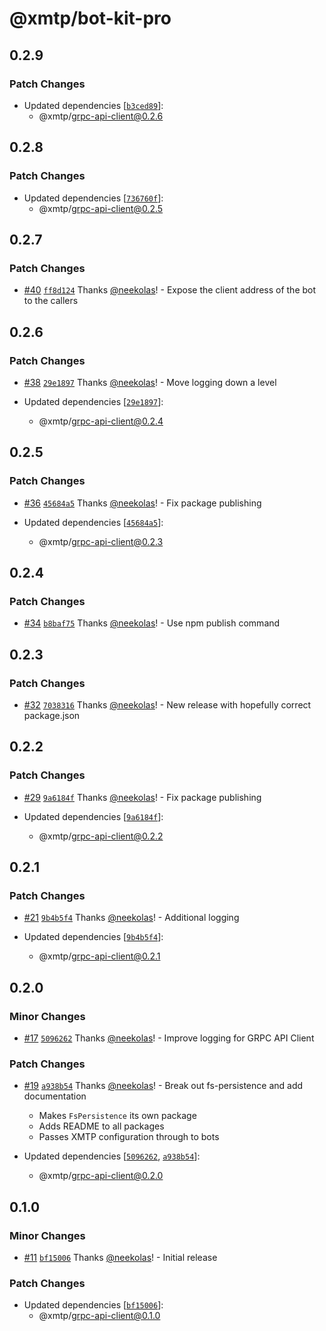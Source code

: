 # @xmtp/bot-kit-pro

## 0.2.9

### Patch Changes

- Updated dependencies [[`b3ced89`](https://github.com/xmtp/xmtp-node-js-tools/commit/b3ced89c511621d79446e1d0a4ede4381342c80c)]:
  - @xmtp/grpc-api-client@0.2.6

## 0.2.8

### Patch Changes

- Updated dependencies [[`736760f`](https://github.com/xmtp/xmtp-node-js-tools/commit/736760f67ab512f91d79044a5e082ed105b52a1a)]:
  - @xmtp/grpc-api-client@0.2.5

## 0.2.7

### Patch Changes

- [#40](https://github.com/xmtp/bot-kit-pro/pull/40) [`ff8d124`](https://github.com/xmtp/bot-kit-pro/commit/ff8d1241fe895c23b24127e47c6b083ca3086021) Thanks [@neekolas](https://github.com/neekolas)! - Expose the client address of the bot to the callers

## 0.2.6

### Patch Changes

- [#38](https://github.com/xmtp/bot-kit-pro/pull/38) [`29e1897`](https://github.com/xmtp/bot-kit-pro/commit/29e1897e96a039786ab69a86555aa433b65d5814) Thanks [@neekolas](https://github.com/neekolas)! - Move logging down a level

- Updated dependencies [[`29e1897`](https://github.com/xmtp/bot-kit-pro/commit/29e1897e96a039786ab69a86555aa433b65d5814)]:
  - @xmtp/grpc-api-client@0.2.4

## 0.2.5

### Patch Changes

- [#36](https://github.com/xmtp/bot-kit-pro/pull/36) [`45684a5`](https://github.com/xmtp/bot-kit-pro/commit/45684a513d306d4eff3503451a6a3fcd3c42dfb2) Thanks [@neekolas](https://github.com/neekolas)! - Fix package publishing

- Updated dependencies [[`45684a5`](https://github.com/xmtp/bot-kit-pro/commit/45684a513d306d4eff3503451a6a3fcd3c42dfb2)]:
  - @xmtp/grpc-api-client@0.2.3

## 0.2.4

### Patch Changes

- [#34](https://github.com/xmtp/bot-kit-pro/pull/34) [`b8baf75`](https://github.com/xmtp/bot-kit-pro/commit/b8baf75faaf6a09237297e17fcc52e15bc508a39) Thanks [@neekolas](https://github.com/neekolas)! - Use npm publish command

## 0.2.3

### Patch Changes

- [#32](https://github.com/xmtp/bot-kit-pro/pull/32) [`7038316`](https://github.com/xmtp/bot-kit-pro/commit/7038316dac575a264f5c752bf2b4160a37878cb4) Thanks [@neekolas](https://github.com/neekolas)! - New release with hopefully correct package.json

## 0.2.2

### Patch Changes

- [#29](https://github.com/xmtp/bot-kit-pro/pull/29) [`9a6184f`](https://github.com/xmtp/bot-kit-pro/commit/9a6184fb5d169c4c009bcf39949f37ef882e38fc) Thanks [@neekolas](https://github.com/neekolas)! - Fix package publishing

- Updated dependencies [[`9a6184f`](https://github.com/xmtp/bot-kit-pro/commit/9a6184fb5d169c4c009bcf39949f37ef882e38fc)]:
  - @xmtp/grpc-api-client@0.2.2

## 0.2.1

### Patch Changes

- [#21](https://github.com/xmtp/bot-kit-pro/pull/21) [`9b4b5f4`](https://github.com/xmtp/bot-kit-pro/commit/9b4b5f4abfa2765267467fa8a30339bd9297a39a) Thanks [@neekolas](https://github.com/neekolas)! - Additional logging

- Updated dependencies [[`9b4b5f4`](https://github.com/xmtp/bot-kit-pro/commit/9b4b5f4abfa2765267467fa8a30339bd9297a39a)]:
  - @xmtp/grpc-api-client@0.2.1

## 0.2.0

### Minor Changes

- [#17](https://github.com/xmtp/bot-kit-pro/pull/17) [`5096262`](https://github.com/xmtp/bot-kit-pro/commit/50962626053662300063465075368fd351aa1efe) Thanks [@neekolas](https://github.com/neekolas)! - Improve logging for GRPC API Client

### Patch Changes

- [#19](https://github.com/xmtp/bot-kit-pro/pull/19) [`a938b54`](https://github.com/xmtp/bot-kit-pro/commit/a938b54e0b5c95076bfc8bdb7b53a15b54d3926e) Thanks [@neekolas](https://github.com/neekolas)! - Break out fs-persistence and add documentation

  - Makes `FsPersistence` its own package
  - Adds README to all packages
  - Passes XMTP configuration through to bots

- Updated dependencies [[`5096262`](https://github.com/xmtp/bot-kit-pro/commit/50962626053662300063465075368fd351aa1efe), [`a938b54`](https://github.com/xmtp/bot-kit-pro/commit/a938b54e0b5c95076bfc8bdb7b53a15b54d3926e)]:
  - @xmtp/grpc-api-client@0.2.0

## 0.1.0

### Minor Changes

- [#11](https://github.com/xmtp/bot-kit-pro/pull/11) [`bf15006`](https://github.com/xmtp/bot-kit-pro/commit/bf150062efb92295812723098e5ffbf1eb2cf738) Thanks [@neekolas](https://github.com/neekolas)! - Initial release

### Patch Changes

- Updated dependencies [[`bf15006`](https://github.com/xmtp/bot-kit-pro/commit/bf150062efb92295812723098e5ffbf1eb2cf738)]:
  - @xmtp/grpc-api-client@0.1.0
